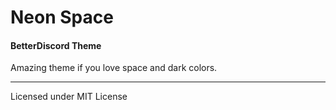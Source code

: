 # Neon Space 
#### BetterDiscord Theme

Amazing theme if you love space and dark colors.


---
Licensed under MIT License

